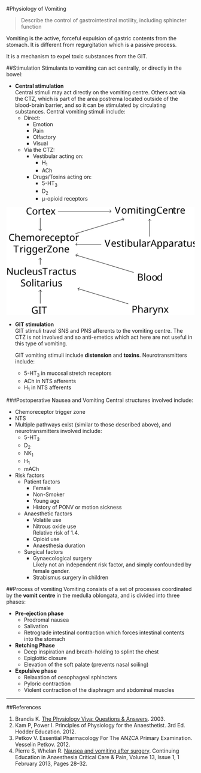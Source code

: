 #Physiology of Vomiting
> Describe the control of gastrointestinal motility, including sphincter function

Vomiting is the active, forceful expulsion of gastric contents from the stomach. It is different from regurgitation which is a passive process.

It is a mechanism to expel toxic substances from the GIT.

##Stimulation
Stimulants to vomiting can act centrally, or directly in the bowel:
* **Central stimulation**  
    Central stimuli may act directly on the vomiting centre. Others act via the CTZ, which is part of the area postrema located outside of the blood-brain barrier, and so it can be stimulated by circulating substances.
    Central vomiting stimuli include:
    * Direct:
        * Emotion
        * Pain
        * Olfactory
        * Visual
    * Via the CTZ:
        * Vestibular acting on:
            * H<sub>1</sub>
            * ACh
        * Drugs/Toxins acting on:
            * 5-HT<sub>3</sub>
            * D<sub>2</sub>
            * μ-opioid receptors


<img src="\resources\nausea-coordination.svg"> 


* **GIT stimulation**  
    GIT stimuli travel SNS and PNS afferents to the vomiting centre. The CTZ is not involved and so anti-emetics which act here are not useful in this type of vomiting.

    GIT vomiting stimuli include **distension** and **toxins**. Neurotransmitters include:
    * 5-HT<sub>3</sub> in mucosal stretch receptors
    * ACh in NTS afferents
    * H<sub>1</sub> in NTS afferents


###Postoperative Nausea and Vomiting
Central structures involved include:
* Chemoreceptor trigger zone
* NTS
* Multiple pathways exist (similar to those described above), and neurotransmitters involved include:
    * 5-HT<sub>3</sub>
    * D<sub>2</sub>
    * NK<sub>1</sub>
    * H<sub>1</sub>
    * mACh
* Risk factors
    * Patient factors
        * Female
        * Non-Smoker
        * Young age
        * History of PONV or motion sickness
    * Anaesthetic factors
        * Volatile use
        * Nitrous oxide use  
        Relative risk of 1.4.
        * Opioid use
        * Anaesthesia duration
    * Surgical factors
        * Gynaecological surgery  
        Likely not an independent risk factor, and simply confounded by female gender.
        * Strabismus surgery in children

##Process of vomiting
Vomiting consists of a set of processes coordinated by the **vomit centre** in the medulla oblongata, and is divided into three phases:
* **Pre-ejection phase**
    * Prodromal nausea
    * Salivation
    * Retrograde intestinal contraction which forces intestinal contents into the stomach
* **Retching Phase**
    * Deep inspiration and breath-holding to splint the chest
    * Epiglottic closure
    * Elevation of the soft palate (prevents nasal soiling)
* **Expulsive phase**
    * Relaxation of oesophageal sphincters
    * Pyloric contraction
    * Violent contraction of the diaphragm and abdominal muscles


---
##References
1. Brandis K. [The Physiology Viva: Questions & Answers](http://www.anaesthesiamcq.com/vivabook.php). 2003.
2. Kam P, Power I. Principles of Physiology for the Anaesthetist. 3rd Ed. Hodder Education. 2012.
3. Petkov V. Essential Pharmacology For The ANZCA Primary Examination. Vesselin Petkov. 2012.
4. Pierre S, Whelan R. [Nausea and vomiting after surgery](https://academic.oup.com/bjaed/article/13/1/28/281153/Nausea-and-vomiting-after-surgery). Continuing Education in Anaesthesia Critical Care & Pain, Volume 13, Issue 1, 1 February 2013, Pages 28–32.
